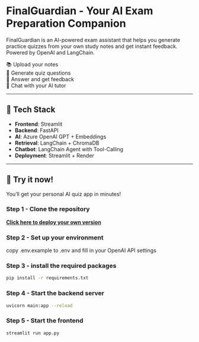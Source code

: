 # FinalGuardian - Your AI Exam Preparation Companion

FinalGuardian is an AI-powered exam assistant that helps you generate practice quizzes from your own study notes and get instant feedback. Powered by OpenAI and LangChain.

📚 Upload your notes  
🧠 Generate quiz questions  
📝 Answer and get feedback  
🤖 Chat with your AI tutor

---

## 🧰 Tech Stack

- **Frontend**: Streamlit
- **Backend**: FastAPI
- **AI**: Azure OpenAI GPT + Embeddings
- **Retrieval**: LangChain + ChromaDB
- **Chatbot**: LangChain Agent with Tool-Calling
- **Deployment**: Streamlit + Render

---

## 🚀 Try it now!

You’ll get your personal AI quiz app in minutes!


### Step 1 - Clone the repository

**[Click here to deploy your own version](https://github.com/Xenixxxxx/final-guardian/fork)**  

### Step 2 - Set up your environment
copy .env.example to .env and fill in your OpenAI API settings

### Step 3 - install the required packages
```bash
pip install -r requirements.txt
```

### Step 4 - Start the backend server
```bash
uvicorn main:app --reload
```

### Step 5 - Start the frontend
```bash
streamlit run app.py
```





